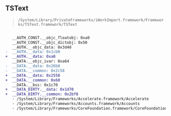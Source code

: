 ## TSText

> `/System/Library/PrivateFrameworks/iWorkImport.framework/Frameworks/TSText.framework/TSText`

```diff

   __AUTH_CONST.__objc_floatobj: 0xa0
   __AUTH_CONST.__objc_dictobj: 0x50
   __AUTH.__objc_data: 0x3d40
-  __AUTH.__data: 0x1cb0
+  __AUTH.__data: 0xa0
   __DATA.__objc_ivar: 0xa64
-  __DATA.__data: 0x26b8
-  __DATA.__common: 0x2c58
+  __DATA.__data: 0x2558
+  __DATA.__common: 0x60
   __DATA.__bss: 0x1c70
+  __DATA_DIRTY.__data: 0x1d70
+  __DATA_DIRTY.__common: 0x2bf8
   - /System/Library/Frameworks/Accelerate.framework/Accelerate
   - /System/Library/Frameworks/Accounts.framework/Accounts
   - /System/Library/Frameworks/CoreFoundation.framework/CoreFoundation

```
